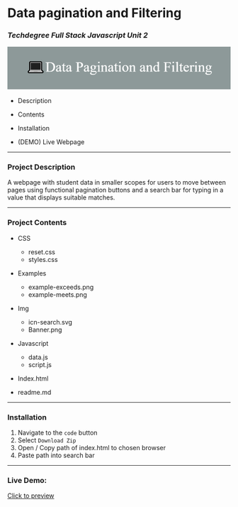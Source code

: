 # **Data pagination and Filtering**
### _Techdegree Full Stack Javascript Unit 2_
![Banner][logo]

[logo]: https://github.com/mutedCyan/Data-pagination-and-filtering/blob/master/img/Banner.png "Banner Logo"


*   Description

*   Contents

*   Installation

*   (DEMO) Live Webpage

---

### **Project Description**

<p>A webpage with student data
 in smaller scopes for users to move
between pages using functional pagination
buttons and a search bar for typing in a value
that displays suitable matches. </p>

---
### **Project Contents**

*   CSS

    *   reset.css
    *   styles.css

*   Examples

    *   example-exceeds.png
    *   example-meets.png
*   Img

    *  icn-search.svg 
    *  Banner.png
*   Javascript

    *   data.js
    *   script.js

*   Index.html

*   readme.md

---

### **Installation**

1.  Navigate to the `code` button
2.  Select `Download Zip`
3.  Open / Copy path of index.html to chosen browser
4.  Paste path into search bar

---
### Live Demo:
[Click to preview](https://htmlpreview.github.io/?https://github.com/mutedCyan/Data-pagination-and-filtering/blob/master/index.html)